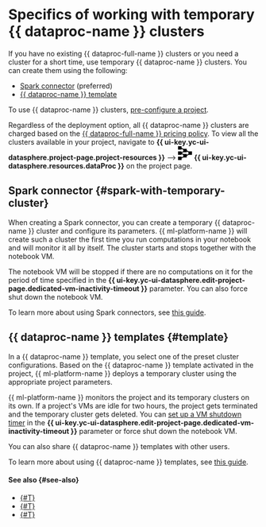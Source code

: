 # Specifics of working with temporary {{ dataproc-name }} clusters

If you have no existing {{ dataproc-full-name }} clusters or you need a cluster for a short time, use temporary {{ dataproc-name }} clusters. You can create them using the following:

* [Spark connector](#spark-with-temporary-cluster) (preferred)
* [{{ dataproc-name }} template](#template)

To use {{ dataproc-name }} clusters, [pre-configure a project](data-processing.md#settings).

Regardless of the deployment option, all {{ dataproc-name }} clusters are charged based on the [{{ dataproc-full-name }} pricing policy](../../data-proc/pricing.md). To view all the clusters available in your project, navigate to **{{ ui-key.yc-ui-datasphere.project-page.project-resources }}** ⟶ ![image](../../_assets/data-processing/data-processing.svg) **{{ ui-key.yc-ui-datasphere.resources.dataProc }}** on the project page.

## Spark connector {#spark-with-temporary-cluster}

When creating a Spark connector, you can create a temporary {{ dataproc-name }} cluster and configure its parameters. {{ ml-platform-name }} will create such a cluster the first time you run computations in your notebook and will monitor it all by itself. The cluster starts and stops together with the notebook VM.

The notebook VM will be stopped if there are no computations on it for the period of time specified in the **{{ ui-key.yc-ui-datasphere.edit-project-page.dedicated-vm-inactivity-timeout }}** parameter. You can also force shut down the notebook VM.

To learn more about using Spark connectors, see [this guide](../operations/data/spark-connectors.md).

## {{ dataproc-name }} templates {#template}

In a {{ dataproc-name }} template, you select one of the preset cluster configurations. Based on the {{ dataproc-name }} template activated in the project, {{ ml-platform-name }} deploys a temporary cluster using the appropriate project parameters.

{{ ml-platform-name }} monitors the project and its temporary clusters on its own. If a project's VMs are idle for two hours, the project gets terminated and the temporary cluster gets deleted. You can [set up a VM shutdown timer](../operations/projects/update.md) in the **{{ ui-key.yc-ui-datasphere.edit-project-page.dedicated-vm-inactivity-timeout }}** parameter or force shut down the notebook VM.

You can also share {{ dataproc-name }} templates with other users.

To learn more about using {{ dataproc-name }} templates, see [this guide](../operations/data-processing-template.md).

#### See also {#see-also}

* [{#T}](data-processing-template.md)
* [{#T}](../tutorials/data-processing-integration.md)
* [{#T}](spark-connector.md)
